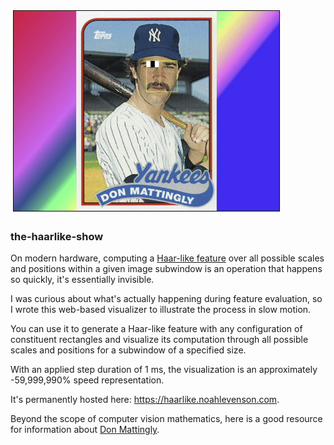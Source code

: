 ![don mattingly feature selection](https://github.com/noahlevenson/the-haarlike-show/raw/master/donny_demo.gif)

### the-haarlike-show

On modern hardware, computing a [Haar-like feature](https://en.wikipedia.org/wiki/Haar-like_feature) over all possible scales and positions within a given image subwindow is an operation that happens so quickly, it's essentially invisible.

I was curious about what's actually happening during feature evaluation, so I wrote this web-based visualizer to illustrate the process in slow motion.

You can use it to generate a Haar-like feature with any configuration of constituent rectangles and visualize its computation through all possible scales and positions for a subwindow of a specified size.

With an applied step duration of 1 ms, the visualization is an approximately -59,999,990% speed representation.

It's permanently hosted here: https://haarlike.noahlevenson.com.

Beyond the scope of computer vision mathematics, here is a good resource for information about [Don Mattingly](https://en.wikipedia.org/wiki/Don_Mattingly).